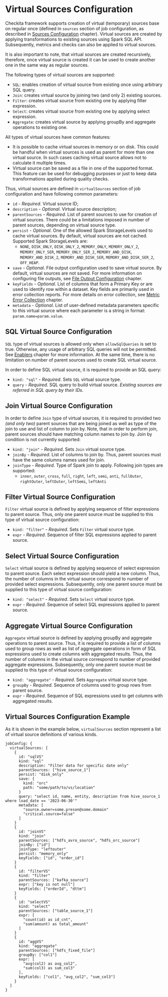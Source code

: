 # Virtual Sources Configuration

Checkita framework supports creation of virtual (temporary) sources base on regular once (defined in `sources` section
of job configuration, as described in [Sources Configuration](03-Sources.md) chapter). Virtual sources are created by
applying transformations to existing sources using Spark SQL API. Subsequently, metrics and checks can also be applied
to virtual sources.

It is also important to note, that virtual sources are created recursively, therefore, once virtual source is created
it can be used to create another one in the same way as regular sources.

The following types of virtual sources are supported:

* `SQL`: enables creation of virtual source from existing once using arbitrary SQL query.
* `Join`: creates virtual source by joining two (and only 2) existing sources.
* `Filter`: creates virtual source from existing one by applying filter expression.
* `Select`: creates virtual source from existing one by applying select expression.
* `Aggregate`: creates virtual source by applying groupBy and aggregate operations to existing one.

All types of virtual sources have common features:

* It is possible to cache virtual sources in memory or on disk. This could be handful when virtual sources is used as
  parent for more than one virtual source. In such cases caching virtual source allows not to calculate it multiple times.
* Virtual source can be saved as a file in one of the supported format. This feature can be used for debugging purposes
  or just to keep data transformations applied during quality checks.

Thus, virtual sources are defined in `virtualSources` section of job configuration and have following common parameters:

* `id` - *Required*. Virtual source ID;
* `description` - *Optional*. Virtual source description;
* `parentSources` - *Required*. List of parent sources to use for creation of virtual sources. There could be a
  limitations imposed in number of parent sources, depending on virtual source type.
* `persist` - *Optional*. One of the allowed Spark StorageLevels used to cache virtual sources. By default, virtual
  sources are not cached. Supported Spark StorageLevels are:
    * `NONE`, `DISK_ONLY`, `DISK_ONLY_2`, `MEMORY_ONLY`, `MEMORY_ONLY_2`, `MEMORY_ONLY_SER`,
      `MEMORY_ONLY_SER_2`, `MEMORY_AND_DISK`, `MEMORY_AND_DISK_2`, `MEMORY_AND_DISK_SER`,
      `MEMORY_AND_DISK_SER_2`, `OFF_HEAP`.
* `save` - *Optional*. File output configuration used to save virtual source. By default, virtual sources are not saved.
  For more information on configuring file outputs, see [File Output Configuration](11-FileOutputs.md) chapter.
* `keyFields` - *Optional*. List of columns that form a Primary Key or are used to identify row within a dataset.
  Key fields are primarily used in error collection reports. For more details on error collection, see
  [Metric Error Collection](../02-general-concepts/04-ErrorCollection.md) chapter.
* `metadata` - *Optional*. List of user-defined metadata parameters specific to this virtual source where each parameter
  is a string in format: `param.name=param.value`.

## SQL Virtual Source Configuration

`SQL` type of virtual sources is allowed only when `allowSqlQueries` is set to true. Otherwise, any usage of arbitrary
SQL queries will not be permitted. See [Enablers](../01-application-setup/01-ApplicationSettings.md#enablers) chapter
for more information. At the same time, there is no limitation on number of parent sources used to create 
SQL virtual source.

In order to define SQL virtual source, it is required to provide an SQL query:

* `kind: "sql"` - *Required*. Sets `SQL` virtual source type.
* `query` - *Required*. SQL query to build virtual source. _Existing sources are referred in SQL query by their IDs._

## Join Virtual Source Configuration

In order to define `Join` type of virtual sources, it is required to provided two _(and only two)_ parent sources 
that are being joined as well as type of the join to use and list of column to join by. Note, that in order to 
perform join, parent sources should have matching column names to join by. Join by condition is not currently supported:

* `kind: "join"` - *Required*. Sets `Join` virtual source type.
* `joinBy` - *Required*. List of columns to join by. Thus, parent sources must have the same columns names used for join.
* `joinType` - *Required*. Type of Spark join to apply. Following join types are supported:
    * `inner`, `outer`, `cross`, `full`, `right`, `left`, `semi`, `anti`, 
      `fullOuter`,  `rightOuter`, `leftOuter`, `leftSemi`, `leftAnti`
  
## Filter Virtual Source Configuration

`Filter` virtual source is defined by applying sequence of filter expressions to parent source. Thus, only one parent
source must be supplied to this type of virtual source configuration:

* `kind: "filter"` - *Required*. Sets `Filter` virtual source type.
* `expr` - *Required*. Sequence of filter SQL expressions applied to parent source.

## Select Virtual Source Configuration

`Select` virtual source is defined by applying sequence of select expression to parent source. Each select expression 
should yield a new column. Thus, the number of columns in the virtual source correspond to number of provided select
expressions. Subsequently, only one parent source must be supplied to this type of virtual source configuration:

* `kind: "select"` - *Required*. Sets `Select` virtual source type.
* `expr` - *Required*. Sequence of select SQL expressions applied to parent source.

## Aggregate Virtual Source Configuration

`Aggregate` virtual source is defined by applying groupBy and aggregate operations to parent source. Thus, it is 
required to provide a list of columns used to group rows as well as list of aggregate operations in form of SQL 
expressions used to create columns with aggregated results. Thus, the number of columns in the virtual source 
correspond to number of provided aggregate expressions. Subsequently, only one parent source must be supplied 
to this type of virtual source configuration:

* `kind: "aggregate"` - *Required*. Sets `Aggregate` virtual source type.
* `groupBy` - *Required*. Sequence of columns used to group rows from parent source.
* `expr` - *Required*. Sequence of SQL expressions used to get columns with aggregated results. 

## Virtual Sources Configuration Example

As it is shown in the example below, `virtualSources` section represent a list of virtual source definitions
of various kinds.

```hocon
jobConfig: {
  virtualSources: [
    {
      id: "sqlVS"
      kind: "sql"
      description: "Filter data for specific date only"
      parentSources: ["hive_source_1"]
      persist: "disk_only"
      save: {
        kind: "orc"
        path: "some/path/to/vs/location"
      }
      query: "select id, name, entity, description from hive_source_1 where load_date == '2023-06-30'"
      metadata: [
        "source.owner=some.preson@some.domain"
        "critical.source=false"
      ]
    }
    {
      id: "joinVS"
      kind: "join"
      parentSources: ["hdfs_avro_source", "hdfs_orc_source"]
      joinBy: ["id"]
      joinType: "leftouter"
      persist: "memory_only"
      keyFields: ["id", "order_id"]
    }
    {
      id: "filterVS"
      kind: "filter"
      parentSources: ["kafka_source"]
      expr: ["key is not null"]
      keyFields: ["orderId", "dttm"]
    }
    {
      id: "selectVS"
      kind: "select"
      parentSources: ["table_source_1"]
      expr: [
        "count(id) as id_cnt",
        "sum(amount) as total_amount"
      ]
    }
    {
      id: "aggVS"
      kind: "aggregate"
      parentSources: ["hdfs_fixed_file"]
      groupBy: ["col1"]
      expr: [
        "avg(col2) as avg_col2",
        "sum(col3) as sum_col3"
      ],
      keyFields: ["col1", "avg_col2", "sum_col3"]
    }
  ]
}
```